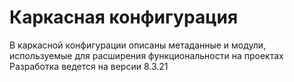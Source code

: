 # Каркасная конфигурация
В каркасной конфигурации описаны метаданные и модули, используемые для расширения функциональности на проектах
Разработка ведется на версии 8.3.21